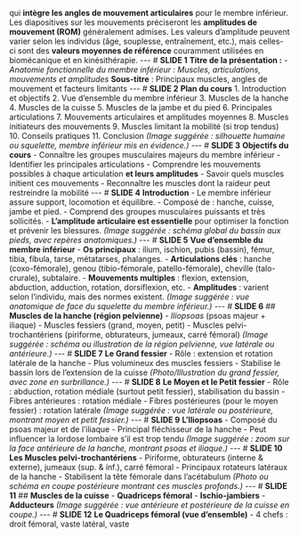 qui **intègre les angles de mouvement articulaires** pour le membre inférieur. Les diapositives sur les mouvements préciseront les **amplitudes de mouvement (ROM)** généralement admises. Les valeurs d’amplitude peuvent varier selon les individus (âge, souplesse, entraînement, etc.), mais celles-ci sont des **valeurs moyennes de référence** couramment utilisées en biomécanique et en kinésithérapie. --- # **SLIDE 1** **Titre de la présentation :** - *Anatomie fonctionnelle du membre inférieur : Muscles, articulations, mouvements et amplitudes* **Sous-titre** : Principaux muscles, angles de mouvement et facteurs limitants --- # **SLIDE 2** **Plan du cours** 1. Introduction et objectifs 2. Vue d’ensemble du membre inférieur 3. Muscles de la hanche 4. Muscles de la cuisse 5. Muscles de la jambe et du pied 6. Principales articulations 7. Mouvements articulaires et amplitudes moyennes 8. Muscles initiateurs des mouvements 9. Muscles limitant la mobilité (si trop tendus) 10. Conseils pratiques 11. Conclusion *(Image suggérée : silhouette humaine ou squelette, membre inférieur mis en évidence.)* --- # **SLIDE 3** **Objectifs du cours** - Connaître les groupes musculaires majeurs du membre inférieur - Identifier les principales articulations - Comprendre les mouvements possibles à chaque articulation **et leurs amplitudes** - Savoir quels muscles initient ces mouvements - Reconnaître les muscles dont la raideur peut restreindre la mobilité --- # **SLIDE 4** **Introduction** - Le membre inférieur assure support, locomotion et équilibre. - Composé de : hanche, cuisse, jambe et pied. - Comprend des groupes musculaires puissants et très sollicités. - **L’amplitude articulaire est essentielle** pour optimiser la fonction et prévenir les blessures. *(Image suggérée : schéma global du bassin aux pieds, avec repères anatomiques.)* --- # **SLIDE 5** **Vue d’ensemble du membre inférieur** - **Os principaux** : ilium, ischion, pubis (bassin), fémur, tibia, fibula, tarse, métatarses, phalanges. - **Articulations clés** : hanche (coxo-fémorale), genou (tibio-fémorale, patello-fémorale), cheville (talo-crurale), subtalaire. - **Mouvements multiples** : flexion, extension, abduction, adduction, rotation, dorsiflexion, etc. - **Amplitudes** : varient selon l’individu, mais des normes existent. *(Image suggérée : vue anatomique de face du squelette du membre inférieur.)* --- # **SLIDE 6** ## **Muscles de la hanche (région pelvienne)** - *Iliopsoas* (psoas majeur + iliaque) - Muscles fessiers (grand, moyen, petit) - Muscles pelvi-trochantériens (piriforme, obturateurs, jumeaux, carré fémoral) *(Image suggérée : schéma ou illustration de la région pelvienne, vue latérale ou antérieure.)* --- # **SLIDE 7** **Le Grand fessier** - Rôle : extension et rotation latérale de la hanche - Plus volumineux des muscles fessiers - Stabilise le bassin lors de l’extension de la cuisse *(Photo/Illustration du grand fessier, avec zone en surbrillance.)* --- # **SLIDE 8** **Le Moyen et le Petit fessier** - Rôle : abduction, rotation médiale (surtout petit fessier), stabilisation du bassin - Fibres antérieures : rotation médiale - Fibres postérieures (pour le moyen fessier) : rotation latérale *(Image suggérée : vue latérale ou postérieure, montrant moyen et petit fessier.)* --- # **SLIDE 9** **L’Iliopsoas** - Composé du psoas majeur et de l’iliaque - Principal fléchisseur de la hanche - Peut influencer la lordose lombaire s’il est trop tendu *(Image suggérée : zoom sur la face antérieure de la hanche, montrant psoas et iliaque.)* --- # **SLIDE 10** **Les Muscles pelvi-trochantériens** - Piriforme, obturateurs (interne & externe), jumeaux (sup. & inf.), carré fémoral - Principaux rotateurs latéraux de la hanche - Stabilisent la tête fémorale dans l’acétabulum *(Photo ou schéma en coupe postérieure montrant ces muscles profonds.)* --- # **SLIDE 11** ## **Muscles de la cuisse** - **Quadriceps fémoral** - **Ischio-jambiers** - **Adducteurs** *(Image suggérée : vue antérieure et postérieure de la cuisse en coupe.)* --- # **SLIDE 12** **Le Quadriceps fémoral (vue d’ensemble)** - 4 chefs : droit fémoral, vaste latéral, vaste